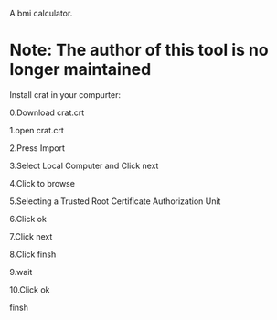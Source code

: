 A bmi calculator.

# Note: The author of this tool is no longer maintained

Install crat in your compurter:

0.Download crat.crt

1.open crat.crt

2.Press Import 

3.Select Local Computer and Click next

4.Click to browse

5.Selecting a Trusted Root Certificate Authorization Unit

6.Click ok

7.Click next

8.Click finsh

9.wait

10.Click ok

finsh



